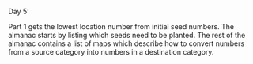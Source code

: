 Day 5: 

Part 1 gets the lowest location number from initial seed numbers.
The almanac starts by listing which seeds need to be planted.
The rest of the almanac contains a list of maps which describe how to convert numbers from a source category into numbers in a destination category.
